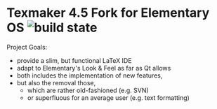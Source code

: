 # Texmaker 4.5 Fork for Elementary OS ![build state](https://travis-ci.org/kostrykin/texmaker.svg?branch=elementary)

Project Goals:

  - provide a slim, but functional LaTeX IDE
  - adapt to Elementary's Look & Feel as far as Qt allows
  - both includes the implementation of new features,
  - but also the removal those,
    - which are rather old-fashioned (e.g. SVN)
    - or superfluous for an average user (e.g. text formatting)

